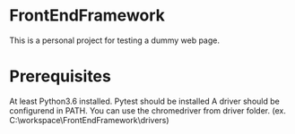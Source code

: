 # FrontEndFramework
This is a personal project for testing a dummy web page.

# Prerequisites
At least Python3.6 installed.
Pytest should be installed
A driver should be configurend in PATH. You can use the chromedriver from driver folder. (ex. C:\workspace\FrontEndFramework\drivers\)